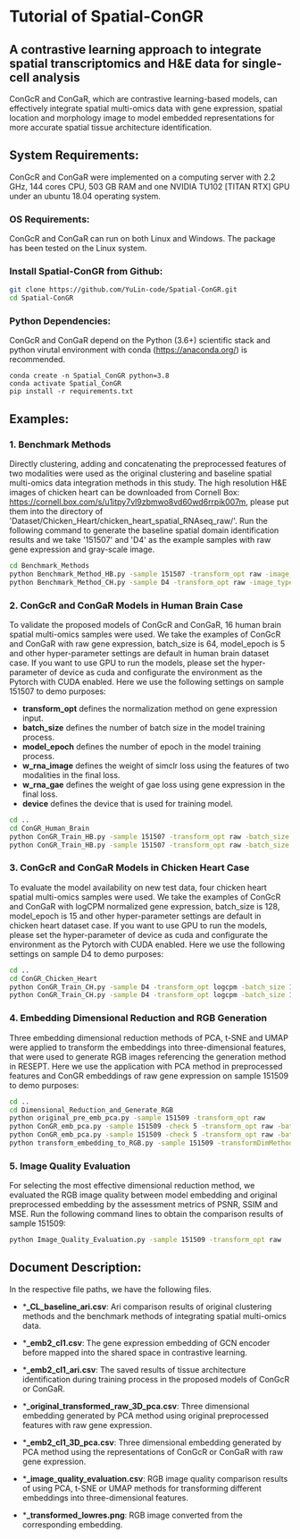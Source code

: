 # Tutorial of Spatial-ConGR

## A contrastive learning approach to integrate spatial transcriptomics and H&E data for single-cell analysis

ConGcR and ConGaR, which are contrastive learning-based models, can effectively integrate spatial multi-omics data with gene expression, spatial location and morphology image to model embedded representations for more accurate spatial tissue architecture identification.

## System Requirements:

ConGcR and ConGaR were implemented on a computing server with 2.2 GHz, 144 cores CPU, 503 GB RAM and one NVIDIA TU102 [TITAN RTX] GPU under an ubuntu 18.04 operating system.

### OS Requirements: 

ConGcR and ConGaR can run on both Linux and Windows. The package has been tested on the Linux system.

### Install Spatial-ConGR from Github:

```bash
git clone https://github.com/YuLin-code/Spatial-ConGR.git
cd Spatial-ConGR
```

### Python Dependencies: 

ConGcR and ConGaR depend on the Python (3.6+) scientific stack and python virutal environment with conda (<https://anaconda.org/>) is recommended.

```shell
conda create -n Spatial_ConGR python=3.8
conda activate Spatial_ConGR
pip install -r requirements.txt
```

## Examples:

### 1. Benchmark Methods

Directly clustering, adding and concatenating the preprocessed features of two modalities were used as the original clustering and baseline spatial multi-omics data integration methods in this study. The high resolution H&E images of chicken heart can be downloaded from Cornell Box: https://cornell.box.com/s/u1itpy7vl9zbmwo8vd60wd6rrpik007m, please put them into the directory of 'Dataset/Chicken_Heart/chicken_heart_spatial_RNAseq_raw/'. Run the following command to generate the baseline spatial domain identification results and we take '151507' and 'D4' as the example samples with raw gene expression and gray-scale image.

```bash
cd Benchmark_Methods
python Benchmark_Method_HB.py -sample 151507 -transform_opt raw -image_type gray
python Benchmark_Method_CH.py -sample D4 -transform_opt raw -image_type gray 
```

### 2. ConGcR and ConGaR Models in Human Brain Case

To validate the proposed models of ConGcR and ConGaR, 16 human brain spatial multi-omics samples were used. We take the examples of ConGcR and ConGaR with raw gene expression, batch_size is 64, model_epoch is 5 and other hyper-parameter settings are default in human brain dataset case. If you want to use GPU to run the models, please set the hyper-parameter of device as cuda and configurate the environment as the Pytorch with CUDA enabled. Here we use the following settings on sample 151507 to demo purposes:

- **transform_opt** defines the normalization method on gene expression input.
- **batch_size** defines the number of batch size in the model training process.
- **model_epoch** defines the number of epoch in the model training process.
- **w_rna_image** defines the weight of simclr loss using the features of two modalities in the final loss.
- **w_rna_gae** defines the weight of gae loss using gene expression in the final loss.
- **device** defines the device that is used for training model.

```bash
cd ..
cd ConGR_Human_Brain
python ConGR_Train_HB.py -sample 151507 -transform_opt raw -batch_size 64 -model_epoch 5 -w_rna_image 1 
python ConGR_Train_HB.py -sample 151507 -transform_opt raw -batch_size 64 -model_epoch 5 -w_rna_image 1 -w_rna_gae 100 
```

### 3. ConGcR and ConGaR Models in Chicken Heart Case

To evaluate the model availability on new test data, four chicken heart spatial multi-omics samples were used. We take the examples of ConGcR and ConGaR with logCPM normalized gene expression, batch_size is 128, model_epoch is 15 and other hyper-parameter settings are default in chicken heart dataset case. If you want to use GPU to run the models, please set the hyper-parameter of device as cuda and configurate the environment as the Pytorch with CUDA enabled. Here we use the following settings on sample D4 to demo purposes:

```bash
cd ..
cd ConGR_Chicken_Heart
python ConGR_Train_CH.py -sample D4 -transform_opt logcpm -batch_size 128 -model_epoch 15 -w_rna_image 1 
python ConGR_Train_CH.py -sample D4 -transform_opt logcpm -batch_size 128 -model_epoch 15 -w_rna_image 1 -w_rna_gae 100 
```

### 4. Embedding Dimensional Reduction and RGB Generation

Three embedding dimensional reduction methods of PCA, t-SNE and UMAP were applied to transform the embeddings into three-dimensional features, that were used to generate RGB images referencing the generation method in RESEPT. Here we use the application with PCA method in preprocessed features and ConGR embeddings of raw gene expression on sample 151509 to demo purposes:

```bash
cd ..
cd Dimensional_Reduction_and_Generate_RGB
python original_pre_emb_pca.py -sample 151509 -transform_opt raw
python ConGR_emb_pca.py -sample 151509 -check 5 -transform_opt raw -batch_size 64 -model_epoch 5 -w_rna_image 1
python ConGR_emb_pca.py -sample 151509 -check 5 -transform_opt raw -batch_size 64 -model_epoch 5 -w_rna_image 1 -w_rna_gae 100
python transform_embedding_to_RGB.py -sample 151509 -transformDimMethod pca -transform_opt raw
```

### 5. Image Quality Evaluation

For selecting the most effective dimensional reduction method, we evaluated the RGB image quality between model embedding and original preprocessed embedding by the assessment metrics of PSNR, SSIM and MSE. Run the following command lines to obtain the comparison results of sample 151509: 

```bash
python Image_Quality_Evaluation.py -sample 151509 -transform_opt raw
```

## Document Description:

In the respective file paths, we have the following files.

- ***_CL_baseline_ari.csv**:    Ari comparison results of original clustering methods and the benchmark methods of integrating spatial multi-omics data. 

- ***_emb2_cl1.csv**:    The gene expression embedding of GCN encoder before mapped into the shared space in contrastive learning.

- ***_emb2_cl1_ari.csv**:    The saved results of tissue architecture identification during training process in the proposed models of ConGcR or ConGaR.

- ***_original_transformed_raw_3D_pca.csv**:    Three dimensional embedding generated by PCA method using original preprocessed features with raw gene expression. 

- ***_emb2_cl1_3D_pca.csv**:    Three dimensional embedding generated by PCA method using the representations of ConGcR or ConGaR with raw gene expression.

- ***_image_quality_evaluation.csv**:    RGB image quality comparison results of using PCA, t-SNE or UMAP methods for transforming different embeddings into three-dimensional features.

- ***_transformed_lowres.png**:    RGB image converted from the corresponding embedding.
